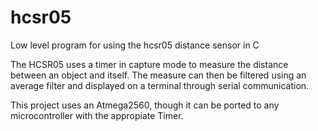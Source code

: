 # hcsr05
Low level program for using the hcsr05 distance sensor in C

The HCSR05 uses a timer in capture mode to measure the distance
between an object and itself. The measure can then be filtered using
an average filter and displayed on a terminal through serial communication.



This project uses an Atmega2560, though it can be ported to any microcontroller with the appropiate Timer.

